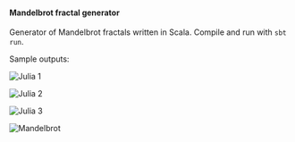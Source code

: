 #### Mandelbrot fractal generator

Generator of Mandelbrot fractals written in Scala. Compile and run with `sbt run`.

Sample outputs:

![Julia 1](https://raw.githubusercontent.com/mkrcah/fractal-generator/master/sample-outputs/julia\(-0.4,0.6\).png)

![Julia 2](https://raw.githubusercontent.com/mkrcah/fractal-generator/master/sample-outputs/julia\(0.285,0.01\).png)

![Julia 3](https://raw.githubusercontent.com/mkrcah/fractal-generator/master/sample-outputs/julia\(-0.835,-0.2321\).png)

![Mandelbrot](https://raw.githubusercontent.com/mkrcah/fractal-generator/master/sample-outputs/mandelbrot.png)

